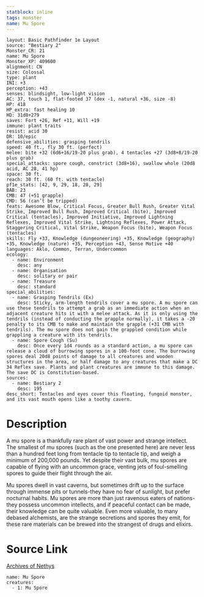 ```yaml
---
statblock: inline
tags: monster
name: Mu Spore
---
```

```statblock
layout: Basic Pathfinder 1e Layout
source: "Bestiary 2"
Monster_CR: 21
name: Mu Spore
Monster_XP: 409600
alignment: CN
size: Colossal
type: plant
INI: +3
perception: +43
senses: blindsight, low-light vision
AC: 37, touch 1, flat-footed 37 (dex -1, natural +36, size -8)
HP: 418
HP_extra: fast healing 10
HD: 31d8+279
saves: Fort +26, Ref +11, Will +19
immune: plant traits
resist: acid 30
DR: 10/epic
defensive_abilities: grasping tendrils
speed: 40 ft., fly 30 ft. (perfect)
melee: bite +32 (6d6+16/19-20 plus grab), 4 tentacles +27 (3d8+8/19-20 plus grab)
special_attacks: spore cough, constrict (3d8+16), swallow whole (20d8 acid, AC 28, 41 hp)
space: 30 ft.
reach: 30 ft. (60 ft. with tentacle)
pf1e_stats: [42, 9, 29, 18, 28, 29]
BAB: 23
CMB: 47 (+51 grapple)
CMD: 56 (can’t be tripped)
feats: Awesome Blow, Critical Focus, Greater Bull Rush, Greater Vital Strike, Improved Bull Rush, Improved Critical (bite), Improved Critical (tentacles), Improved Initiative, Improved Lightning Reflexes, Improved Vital Strike, Lightning Reflexes, Power Attack, Staggering Critical, Vital Strike, Weapon Focus (bite), Weapon Focus (tentacles)
skills: Fly +33, Knowledge (dungeoneering) +35, Knowledge (geography) +35, Knowledge (nature) +35, Perception +43, Sense Motive +40
languages: Aklo, Common, Terran, Undercommon
ecology:
  - name: Environment
    desc: any
  - name: Organisation
    desc: solitary or pair
  - name: Treasure
    desc: standard
special_abilities:
  - name: Grasping Tendrils (Ex)
    desc: Sticky, arm-length tendrils cover a mu spore. A mu spore can use these tendrils to attempt a grab as an immediate action when an adjacent creature hits it with a melee attack. As it is only using the tendrils (instead of conducting the grapple normally), it takes a -20 penalty to its CMB to make and maintain the grapple (+31 CMB with tendrils). The mu spore does not gain the grappled condition while grappling a creature with its tendrils.
  - name: Spore Cough (Su)
    desc: Once every 1d4 rounds as a standard action, a mu spore can release a cloud of burrowing spores in a 100-foot cone. The burrowing spores deal 20d8 points of damage to all creatures and wooden structures in the area, or half damage to any creatures that make a DC 34 Reflex save. Plants and plant creatures are immune to this damage. The save DC is Constitution-based.
sources:
  - name: Bestiary 2
    desc: 195
desc_short: Tentacles and eyes cover this floating, fungoid monster, and its vast mouth opens like a toothy cavern.
```
# Description
A mu spore is a thankfully rare plant of vast power and strange intellect. The smallest of mu spores (such as the one presented here) are never less than a hundred feet long from tentacle tip to tentacle tip, and weigh a minimum of 200,000 pounds. Yet despite their vast bulk, mu spores are capable of flying with an uncommon grace, venting jets of foul-smelling spores to guide their flight through the air.

Mu spores dwell in vast caverns, but sometimes drift up to the surface through immense pits or tunnels-they have no fear of sunlight, but prefer nocturnal habits. Mu spores are more than just ravenous eaters of nations-they possess uncommon intellects, and if peaceful contact can be made, their knowledge can be quite valuable. Even more valuable, to many debased alchemists, are the strange secretions and spores they emit, for these rare materials can be brewed into the strangest of drugs and elixirs.
# Source Link
[Archives of Nethys](https://aonprd.com/MonsterDisplay.aspx?ItemName=Mu%20Spore)
```encounter-table
name: Mu Spore
creatures:
  - 1: Mu Spore
```
